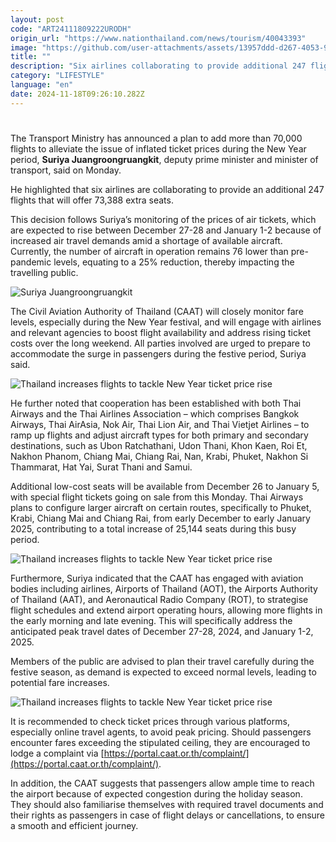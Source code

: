 ```yaml
---
layout: post
code: "ART24111809222URODH"
origin_url: "https://www.nationthailand.com/news/tourism/40043393"
image: "https://github.com/user-attachments/assets/13957ddd-d267-4053-9d19-df203a1246ce"
title: ""
description: "Six airlines collaborating to provide additional 247 flights that will offer 73,388 extra seats"
category: "LIFESTYLE"
language: "en"
date: 2024-11-18T09:26:10.282Z
---
```


# 











The Transport Ministry has announced a plan to add more than 70,000 flights to alleviate the issue of inflated ticket prices during the New Year period, **Suriya Juangroongruangkit**, deputy prime minister and minister of transport, said on Monday.

He highlighted that six airlines are collaborating to provide an additional 247 flights that will offer 73,388 extra seats.

This decision follows Suriya’s monitoring of the prices of air tickets, which are expected to rise between December 27-28 and January 1-2 because of increased air travel demands amid a shortage of available aircraft. Currently, the number of aircraft in operation remains 76 lower than pre-pandemic levels, equating to a 25% reduction, thereby impacting the travelling public.



  ![Suriya Juangroongruangkit](https://media.nationthailand.com/uploads/images/contents/w1024/2024/11/cYo8qSUeXnWkxx4PDsRI.webp?x-image-process=style/lg-webp)



The Civil Aviation Authority of Thailand (CAAT) will closely monitor fare levels, especially during the New Year festival, and will engage with airlines and relevant agencies to boost flight availability and address rising ticket costs over the long weekend. All parties involved are urged to prepare to accommodate the surge in passengers during the festive period, Suriya said.



  ![Thailand increases flights to tackle New Year ticket price rise](https://github.com/user-attachments/assets/7dac51ed-5a22-4acc-92cd-964d856673c4)

He further noted that cooperation has been established with both Thai Airways and the Thai Airlines Association – which comprises Bangkok Airways, Thai AirAsia, Nok Air, Thai Lion Air, and Thai Vietjet Airlines – to ramp up flights and adjust aircraft types for both primary and secondary destinations, such as Ubon Ratchathani, Udon Thani, Khon Kaen, Roi Et, Nakhon Phanom, Chiang Mai, Chiang Rai, Nan, Krabi, Phuket, Nakhon Si Thammarat, Hat Yai, Surat Thani and Samui.





Additional low-cost seats will be available from December 26 to January 5, with special flight tickets going on sale from this Monday. Thai Airways plans to configure larger aircraft on certain routes, specifically to Phuket, Krabi, Chiang Mai and Chiang Rai, from early December to early January 2025, contributing to a total increase of 25,144 seats during this busy period.



  ![Thailand increases flights to tackle New Year ticket price rise](https://github.com/user-attachments/assets/d2bf775b-2c17-4876-8f08-cb339ab5e60e)



Furthermore, Suriya indicated that the CAAT has engaged with aviation bodies including airlines, Airports of Thailand (AOT), the Airports Authority of Thailand (AAT), and Aeronautical Radio Company (ROT), to strategise flight schedules and extend airport operating hours, allowing more flights in the early morning and late evening. This will specifically address the anticipated peak travel dates of December 27-28, 2024, and January 1-2, 2025.

Members of the public are advised to plan their travel carefully during the festive season, as demand is expected to exceed normal levels, leading to potential fare increases.



  ![Thailand increases flights to tackle New Year ticket price rise](https://github.com/user-attachments/assets/9a291bdc-0f9a-48bf-8243-a059adbea8ac)

It is recommended to check ticket prices through various platforms, especially online travel agents, to avoid peak pricing. Should passengers encounter fares exceeding the stipulated ceiling, they are encouraged to lodge a complaint via [https://portal.caat.or.th/complaint/](https://portal.caat.or.th/complaint/).

In addition, the CAAT suggests that passengers allow ample time to reach the airport because of expected congestion during the holiday season. They should also familiarise themselves with required travel documents and their rights as passengers in case of flight delays or cancellations, to ensure a smooth and efficient journey.

